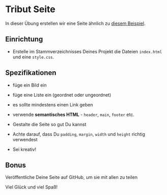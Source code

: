 # Tribut Seite

In dieser Übung erstellen wir eine Seite ähnlich zu [diesem Beispiel](https://digitalcareerinstitute.github.io/UIB-box-model-tribute-page/).

## Einrichtung
- Erstelle im Stammverzeichnisses Deines Projekt die Dateien `index.html` und eine `style.css`.

## Spezifikationen

- füge ein Bild ein

- füge eine Liste ein (geordnet oder ungeordnet)

- es sollte mindestens einen Link geben

- verwende **semantisches HTML** - `header`, `main`, `footer` etc.

- Gestalte die Seite so gut Du kannst

- Achte darauf, dass Du `padding`, `margin`, `width` und `height` richtig verwendest

- Sei kreativ!

## Bonus

Veröffentliche Deine Seite auf GitHub, um sie mit allen zu teilen

Viel Glück und viel Spaß!
